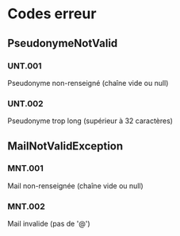 # Codes erreur

## PseudonymeNotValid

### UNT.001
Pseudonyme non-renseigné (chaîne vide ou null)

### UNT.002
Pseudonyme trop long (supérieur à 32 caractères)

## MailNotValidException 

### MNT.001
Mail non-renseignée (chaîne vide ou null)

### MNT.002
Mail invalide (pas de '@')